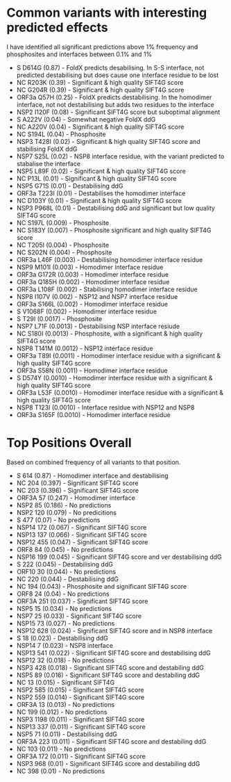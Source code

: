 # Common variants with interesting predicted effects

I have identified all significant predictions above 1% frequency and phosphosites
and interfaces between 0.1% and 1%

* S D614G (0.87) - FoldX predicts desabilising. In S-S interface, not predicted 
                   destabilising but does cause one interface residue to be lost
* NC R203K (0.39) - Significant & high quality SIFT4G score
* NC G204R (0.39) - Significant & high quality SIFT4G score
* ORF3a Q57H (0.25) - FoldX predicts destabilising. In the homodimer interface, not 
                      not destabilising but adds two residues to the interface
* NSP2 I120F (0.08) - Significant SIFT4G score but suboptimal alignment
* S A222V (0.04) - Somewhat negative FoldX ddG
* NC A220V (0.04) - Significant & high quality SIFT4G score
* NC S194L (0.04) - Phosphosite
* NSP3 T428I (0.02) - Significant & high quality SIFT4G score and stabilising FoldX ddG
* NSP7 S25L (0.02) - NSP8 interface residue, with the variant predicted to stabalise the interface
* NSP5 L89F (0.02) - Significant & high quality SIFT4G score
* NC P13L (0.01) - Significant & high quality SIFT4G score
* NSP5 G71S (0.01) - Destabilising ddG
* ORF3a T223I (0.01) - Destabilises the homodimer interface
* NC D103Y (0.01) - Significant & high quality SIFT4G score
* NSP3 P968L (0.01) - Destabilising ddG and significant but low quality SIFT4G score
* NC S197L (0.009) - Phosphosite
* NC S183Y (0.007) - Phosphosite significant and high quality SIFT4G score 
* NC T205I (0.004) - Phosphosite
* NC S202N (0.004) - Phosphosite
* ORF3a L46F (0.003) - Destabilising homodimer interface residue
* NSP9 M101I (0.003) - Homodimer interface residue
* ORF3a G172R (0.003) - Homodimer interface residue
* ORF3a Q185H (0.002) - Homodimer interface residue
* ORF3a L108F (0.002) - Stabilising homodimer interface residue
* NSP8 I107V (0.002) - NSP12 and NSP7 interface residue
* ORF3a S166L (0.002) - Homodimer interface residue
* S V1068F (0.002) - Homodimer interface residue
* S T29I (0.0017) - Phosphosite
* NSP7 L71F (0.0013) - Destabilising NSP interface resiude
* NC S180I (0.0013) - Phosphosite, with a significant & high quality SIFT4G score
* NSP8 T141M (0.0012) - NSP12 interface residue
* ORF3a T89I (0.0011) - Homodimer interface residue with a significant & high quality SIFT4G score
* ORF3a S58N (0.0011) - Homodimer interface residue
* S D574Y (0.0010) - Homodimer interface residue with a significant & high quality SIFT4G score
* ORF3a L53F (0.0010) - Homodimer interface residue with a significant & high quality SIFT4G score
* NSP8 T123I (0.0010) - Interface residue with NSP12 and NSP8
* ORF3a S165F (0.0010) - Homodimer interface residue

# Top Positions Overall

Based on combined frequency of all variants to that position.

* S 614 (0.87) - Homodimer interface and destabilising 
* NC 204 (0.397) - Significant SIFT4G score
* NC 203 (0.396) - Significant SIFT4G score
* ORF3A 57 (0.247) - Homodimer interface
* NSP2 85 (0.186) - No predictions
* NSP2 120 (0.079) - No predicitions
* S 477 (0.07) - No predictions
* NSP14 172 (0.067) - Significant SIFT4G score
* NSP13 137 (0.066) - Significant SIFT4G score
* NSP12 455 (0.047) - Significant SIFT4G score
* ORF8 84 (0.045) - No predictions
* NSP16 199 (0.045) - Significant SIFT4G score and ver destabilising ddG
* S 222 (0.045) - Destabilising ddG
* ORF10 30 (0.044) - No predictions
* NC 220 (0.044) - Destabilising ddG
* NC 194 (0.043) - Phosphosite and significant SIFT4G score
* ORF8 24 (0.04) - No predictions
* ORF3A 251 (0.037) - Significant SIFT4G score
* NSP5 15 (0.034) - No predictions
* NSP7 25 (0.033) - Significant SIFT4G score
* NSP15 73 (0.027) - No predictions
* NSP12 628 (0.024) - Significant SIFT4G score and in NSP8 interface
* S 18 (0.023) - Destabilising ddG
* NSP14 7 (0.023) - NSP8 interface 
* NSP13 541 (0.022) - Significant SIFT4G score and destabilising ddG
* NSP12 32 (0.018) - No predictions
* NSP3 428 (0.018) - Significant SIFT4G score and destabiling ddG
* NSP5 89 (0.016) - Significant SIFT4G score and destabiling ddG
* NC 13 (0.015) - Significant SIFT4G 
* NSP2 585 (0.015) - Significant SIFT4G score
* NSP2 559 (0.014) - Significant SIFT4G score
* ORF3A 13 (0.013) - No predictions 
* NC 199 (0.012) - No predictions
* NSP3 1198 (0.011) - Significant SIFT4G score
* NSP13 337 (0.011) - Significant SIFT4G score
* NSP5 71 (0.011) - Destabilising ddG
* ORF3A 223 (0.011) - Significant SIFT4G score and destabiling ddG
* NC 103 (0.011) - No predictions 
* ORF3A 172 (0.011) - Significant SIFT4G score
* NSP3 968 (0.01) - Significant SIFT4G score and destabiling ddG
* NC 398 (0.01) - No predictions 
 
